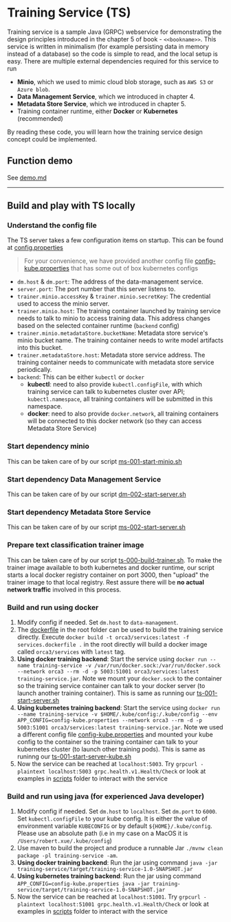 # Training Service (TS)
Training service is a sample Java (GRPC) webservice for demonstrating the design principles introduced in the chapter 5 of book - `<<bookname>>`.
This service is written in minimalism (for example persisting data in memory instead of a database) so the code is simple to read, and the local setup is easy.
There are multiple external dependencies required for this service to run
- **Minio**, which we used to mimic cloud blob storage, such as `AWS S3` or `Azure blob`. 
- **Data Management Service**, which we introduced in chapter 4.
- **Metadata Store Service**, which we introduced in chapter 5.
- Training container runtime, either **Docker** or **Kubernetes** (recommended)

By reading these code, you will learn how the training service design concept could be implemented.

## Function demo

See [demo.md](demo.md)

--------

## Build and play with TS locally

### Understand the config file
The TS server takes a few configuration items on startup. This can be found at [config.properties](src/main/resources/config.properties)
> For your convenience, we have provided another config file [config-kube.properties](src/main/resources/config-kube.properties) that has some out of box kubernetes configs
- `dm.host` & `dm.port`: The address of the data-management service.
- `server.port`: The port number that this server listens to.
- `trainer.minio.accessKey` & `trainer.minio.secretKey`: The credential used to access the minio server.
- `trainer.minio.host`: The training container launched by training service needs to talk to minio to access training data. This address changes based on the selected container runtime (`backend` config)
- `trainer.minio.metadataStore.bucketName`: Metadata store service's minio bucket name. The training container needs to write model artifacts into this bucket.
- `trainer.metadataStore.host`: Metadata store service address. The training container needs to communicate with metadata store service periodically.
- `backend`: This can be either `kubectl` or `docker`
  - **kubectl**: need to also provide `kubectl.configFile`, with which training service can talk to kubernetes cluster over API; `kubectl.namespace`, all training containers will be submitted in this namespace.
  - **docker**: need to also provide `docker.network`, all training containers will be connected to this docker network (so they can access Metadata Store Service)

### Start dependency minio
This can be taken care of by our script [ms-001-start-minio.sh](../scripts/ms-001-start-minio.sh)

### Start dependency Data Management Service
This can be taken care of by our script [dm-002-start-server.sh](../scripts/dm-002-start-server.sh)

### Start dependency Metadata Store Service
This can be taken care of by our script [ms-002-start-server.sh](../scripts/ms-002-start-server.sh)

### Prepare text classification trainer image
This can be taken care of by our script [ts-000-build-trainer.sh](../scripts/ts-000-build-trainer.sh). 
To make the trainer image available to both kubernetes and docker runtime, our script starts a local docker registry container on port 3000, then "upload" the trainer image to that local registry.
Rest assure there will be **no actual network traffic** involved in this process.

### Build and run using docker
1. Modify config if needed. Set `dm.host` to `data-management`.
2. The [dockerfile](../services.dockerfile) in the root folder can be used to build the training service directly. Execute `docker build -t orca3/services:latest -f services.dockerfile .` in the root directly will build a docker image called `orca3/services` with `latest` tag.
3. **Using docker training backend**: Start the service using `docker run --name training-service -v /var/run/docker.sock:/var/run/docker.sock --network orca3 --rm -d -p 5003:51001 orca3/services:latest training-service.jar`. Note we mount your `docker.sock` to the container so the training service container can talk to your docker server (to launch another training container). This is same as running our [ts-001-start-server.sh](../scripts/ts-001-start-server.sh)
4. **Using kubernetes training backend**: Start the service using `docker run --name training-service -v $HOME/.kube/config:/.kube/config --env APP_CONFIG=config-kube.properties --network orca3 --rm -d -p 5003:51001 orca3/services:latest training-service.jar`. Note we used a different config file [config-kube.properties](src/main/resources/config-kube.properties) and mounted your kube config to the container so the training container can talk to your kubernetes cluster (to launch other training pods). This is same as runinng our [ts-001-start-server-kube.sh](../scripts/ts-001-start-server-kube.sh)
5. Now the service can be reached at `localhost:5003`. Try `grpcurl -plaintext localhost:5003 grpc.health.v1.Health/Check` or look at examples in [scripts](../scripts) folder to interact with the service

### Build and run using java (for experienced Java developer)
1. Modify config if needed. Set `dm.host` to `localhost`. Set `dm.port` to `6000`. Set `kubectl.configFile` to your kube config. It is either the value of environment variable `KUBECONFIG` or by default `${HOME}/.kube/config`. Please use an absolute path (i.e in my case on a MacOS it is `/Users/robert.xue/.kube/config`)
2. Use maven to build the project and produce a runnable Jar `./mvnw clean package -pl training-service -am`.
3. **Using docker training backend**: Run the jar using command `java -jar training-service/target/training-service-1.0-SNAPSHOT.jar`
4. **Using kubernetes training backend**: Run the jar using command `APP_CONFIG=config-kube.properties java -jar training-service/target/training-service-1.0-SNAPSHOT.jar`
5. Now the service can be reached at `localhost:51001`. Try `grpcurl -plaintext localhost:51001 grpc.health.v1.Health/Check` or look at examples in [scripts](../scripts) folder to interact with the service

